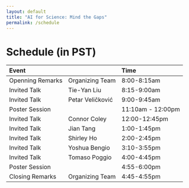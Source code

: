 ```yaml
---
layout: default
title: "AI for Science: Mind the Gaps"
permalink: /schedule
---
```


# Schedule (in PST)

| Event | | Time |
| :--- | --- | :--- |
| Openning Remarks | Organizing Team | 8:00-8:15am |
| Invited Talk | Tie-Yan Liu | 8:15-9:00am |
| Invited Talk | Petar Veličković  | 9:00-9:45am |
| Poster Session | | 11:10am - 12:00pm |
| Invited Talk | Connor Coley | 12:00-12:45pm |
| Invited Talk | Jian Tang | 1:00-1:45pm |
| Invited Talk | Shirley Ho | 2:00-2:45pm |
| Invited Talk | Yoshua Bengio | 3:10-3:55pm |
| Invited Talk | Tomaso Poggio | 4:00-4:45pm |
| Poster Session | | 4:55-6:00pm |
| Closing Remarks | Organizing Team | 4:45-4:55pm |

